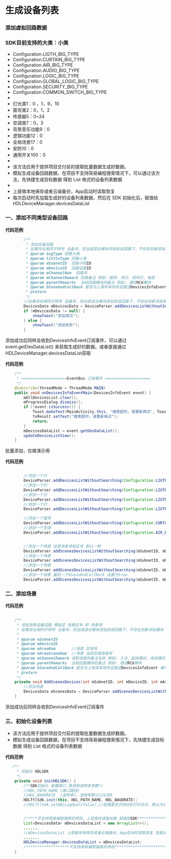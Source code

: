# 生成设备列表


### 添加虚拟回路数据


 ###  SDK目前支持的大类：小类
 * Configuration.LIGTH_BIG_TYPE
 * Configuration.CURTAIN_BIG_TYPE
 * Configuration.AIR_BIG_TYPE
 * Configuration.AUDIO_BIG_TYPE
 * Configuration.LOGIC_BIG_TYPE
 * Configuration.GLOBAL_LOGIC_BIG_TYPE
 * Configuration.SECURITY_BIG_TYPE
 * Configuration.COMMON_SWITCH_BIG_TYPE
 *
 * 灯光类1：0 ，1，9，10
 * 窗帘类2：0，1，2
 * 传感器5：0~24
 * 空调类7：0，3
 * 背景音乐功能9：0
 * 逻辑功能12：0
 * 全局场景17：0
 * 安防10：0
 * 通用开关100：0
 *
 * 该方法应用于提供项目交付前的提取批量数据生成好数据。
 * 模拟生成设备回路数据，在项目不支持简易编程搜索情况下，可以通过该方法，先快捷生成目标数据 得到 List<DevicesData> 格式的设备列表数据
 *
 * 上层做本地保存或者云端备份，App启动时读取恢复
 * 每次启动时先加载生成好的设备列表数据，然后在 SDK 初始化后，赋值给 HDLDeviceManager.devicesDataList
 

### 一、添加不同类型设备回路
**代码范例**

```java
        /**
         * 添加设备回路
         * 如果存在相同子网号 设备号，则当成混合模块添加到该回路下，不存在则新添加模块
         * @param bigType 回路大类
         * @param littleType 回路小类
         * @param mSubnetID  回路子网ID
         * @param mDeviceID  回路设备ID
         * @param mChannelNum  回路号
         * @param mChannelRemark 回路备注 例如：窗帘、吊灯、厕所灯、电视
         * @param parentRemarks  当前回路模块的备注 例如: 酒店RCU模块
         * @param bSaveAndCallBack 是否马上保存本地并且推送DevicesInfoEvent 事件
         * @return
         */
        //如果存在相同子网号 设备号，则当成混合模块添加到该回路下，不存在则新添加模块
        DevicesData mDevicesData = DeviceParser.addDevicesListWithoutSearching(bigType, littleType, mSubnetID, mDeviceID, mChannelNum, remarksString, parentRemarks,true);
        if (mDevicesData != null) {
            showToast("添加成功");
        } else {
            showToast("添加失败");
        }


```

添加成功后同样会收到DevicesInfoEvent订阅事件，可以通过event.getDesDataList() 来获取生成好的数据。或者直接通过HDLDeviceManager.devicesDataList获取

**代码范例**

```java
    /**
     * ====================EventBus 订阅事件 ====================
     */
    @Subscribe(threadMode = ThreadMode.MAIN)
    public void onDevicesInfoEventMain(DevicesInfoEvent event) {
        mAllDevicesList.clear();
        mProgressDialog.dismiss();
        if (!event.isSuccess()) {
            Toast.makeText(MainActivity.this, "搜索超时，请重新再试", Toast.LENGTH_SHORT).show();
            tvResult.setText("搜索超时，请重新再试");
            return;
        }
        mDevicesDataList = event.getDesDataList();
        updateDeviceListView();
    }

```

批量添加，仅做演示用

**代码范例**

```java

        //添加一个灯
        DeviceParser.addDevicesListWithoutSearching(Configuration.LIGTH_BIG_TYPE, 0, mSubnetID, mDeviceID, 6, "夜灯", parentRemarks,false);
        //添加一个灯
        DeviceParser.addDevicesListWithoutSearching(Configuration.LIGTH_BIG_TYPE, 0, mSubnetID, mDeviceID, 7, "床头灯", parentRemarks,false);
        //添加一个灯
        DeviceParser.addDevicesListWithoutSearching(Configuration.LIGTH_BIG_TYPE, 0, mSubnetID, mDeviceID, 8, "客房插座", parentRemarks,false);
        //添加一个灯
        DeviceParser.addDevicesListWithoutSearching(Configuration.LIGTH_BIG_TYPE, 0, mSubnetID, mDeviceID, 12, "衣柜灯", parentRemarks,false);

        //添加一个窗帘
        DeviceParser.addDevicesListWithoutSearching(Configuration.CURTAIN_BIG_TYPE, 2, mSubnetID, mDeviceID, 1, "窗帘", parentRemarks,false);
        //添加一个空调
        DeviceParser.addDevicesListWithoutSearching(Configuration.AIR_BIG_TYPE, 0, mSubnetID, mDeviceID, 1, "房间空调", parentRemarks,false);


        //添加一个场景 这里场景号和区号 默认一样
        DeviceParser.addScenesDevicesListWithoutSearching(mSubnetID, mDeviceID, 1, 1, "空置无卡", parentRemarks,false);
        //添加一个场景
        DeviceParser.addScenesDevicesListWithoutSearching(mSubnetID, mDeviceID, 3, 3, "明亮场景", parentRemarks,false);
        //添加一个场景
        DeviceParser.addScenesDevicesListWithoutSearching(mSubnetID, mDeviceID, 4, 4, "房灯", parentRemarks,false);
        //添加一个场景 最后一个bSaveAndCallBack 设置为true
        DeviceParser.addScenesDevicesListWithoutSearching(mSubnetID, mDeviceID, 5, 5, "总开关", parentRemarks,true);


```


### 二、添加场景
**代码范例**

```java
 
    /**
     * 添加场景设备回路 需指定 场景区号 和 场景号
     * 如果存在相同子网号 设备号，则当成混合模块添加到该回路下，不存在则新添加模块
     *
     * @param mSubnetID
     * @param mDeviceID
     * @param mAreaNum       //场景 区域号
     * @param mAreaSceneNum  //场景 当前区域场景号
     * @param mChannelRemark 读取场景的备注名称 例如: 入住、起床模式、阅读模式
     * @param parentRemarks  当前回路模块的备注 例如: 酒店RCU模块
     * @param bSaveAndCallBack 是否马上保存本地并且推送DevicesInfoEvent 事件
     * @return
     */
    private void AddScenesDevices(int mSubnetID, int mDeviceID, int mAreaNum, int mAreaSceneNum, String mChannelRemark, String parentRemarks, boolean bSaveAndCallBack) {
        //添加场景
        DevicesData mScenesData = DeviceParser.addScenesDevicesListWithoutSearching(mSubnetID, mDeviceID, mAreaNum, mAreaSceneNum, mChannelRemark, parentRemarks,true);
    }


```

添加成功后同样会收到DevicesInfoEvent订阅事件

### 三、初始化设备列表

 * 该方法应用于提供项目交付前的提取批量数据生成好数据。
 * 模拟生成设备回路数据，在项目不支持简易编程搜索情况下，先快捷生成目标数据 得到 List<DevicesData> 格式的设备列表数据

**代码范例**

```java
   /**
     * 初始化 HDLSDK
     */
    private void initHDLSDK() {
        /**SDK初始化 配置串口 路径和波特率参数*/
        //HDL_PATH_NAME (串口路径)
        //HDL_BAUDRATE  (波特率)，波特率默认115200
        HDLTtlSdk.init(this, HDL_PATH_NAME, HDL_BAUDRATE);
        //HDLTtlSdk.setHDLLogOpen(false);//配置是否开启SDK打印日志，默认为打开


        /*****不支持简易编程搜索的项目，上层保存读取加载 赋值给SDK*************************/
        List<DevicesData> mDevicesDataList = new ArrayList<>();
        .......
        //mDevicesDataList 上层做本地保存或者云端备份，App启动时读取恢复 加载该设备列表
        .......
        HDLDeviceManager.devicesDataList = mDevicesDataList;
        /*******************不支持简易编程搜索的项目***********************************/
    }
```
